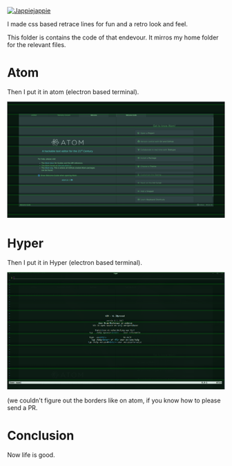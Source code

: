 [![Jappiejappie](https://img.shields.io/badge/twitch.tv-jappiejappie-purple?logo=twitch&style=for-the-badge)](https://www.twitch.tv/jappiejappie)

I made css based retrace lines for fun and
a retro look and feel.

This folder is contains the code of that endevour.
It mirros my home folder for the relevant files.

# Atom
Then I put it in atom (electron based terminal).

![atom](./atom.png)

# Hyper

Then I put it in Hyper (electron based terminal).

![hyper](./hyper.png)


(we couldn't figure out the borders like on atom, if you know how to please send a PR.
# Conclusion
Now life is good.

